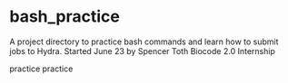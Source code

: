 # bash_practice

A project directory to practice bash commands and learn how to submit jobs to Hydra. 
Started June 23 by Spencer Toth 
Biocode 2.0 Internship

 practice  practice
